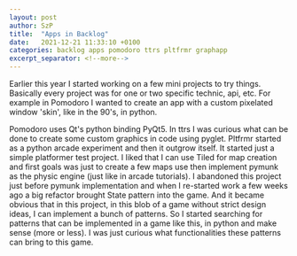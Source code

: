 ```yaml
---
layout: post
author: SzP
title:  "Apps in Backlog"
date:   2021-12-21 11:33:10 +0100
categories: backlog apps pomodoro ttrs pltfrmr graphapp
excerpt_separator: <!--more-->
---
```

Earlier this year I started working on a few mini projects to try things. Basically every project was for one or two specific technic, api, etc.
For example in Pomodoro I wanted to create an app with a custom pixelated window 'skin', like in the 90's, in python.
<!--more-->
Pomodoro uses Qt's python binding PyQt5. 
In ttrs I was curious what can be done to create some custom graphics in code using pyglet.
Pltfrmr started as a python arcade experiment and then it outgrow itself. It started just a simple platformer test project.
I liked that I can use Tiled for map creation and first goals was just to create a few maps use then implement pymunk as the physic engine (just like in arcade tutorials).
I abandoned this project just before pymunk implementation and when I re-started work a few weeks ago a big refactor brought State pattern into the game.
And it became obvious that in this project, in this blob of a game without strict design ideas, I can implement a bunch of patterns. So I started searching for patterns
that can be implemented in a game like this, in python and make sense (more or less). I was just curious what functionalities these patterns can bring to this game.
